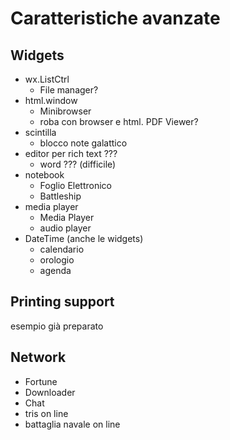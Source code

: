 # Caratteristiche avanzate

<!-- ################################################################################ -->
## Widgets

- wx.ListCtrl
    - File manager?
- html.window
    - Minibrowser
    - roba con browser e html. PDF Viewer?
- scintilla
    - blocco note galattico
- editor per rich text ???
    - word ??? (difficile)
- notebook
    - Foglio Elettronico
    - Battleship
- media player
    - Media Player
    - audio player
- DateTime (anche le widgets)
    - calendario
    - orologio
    - agenda


<!-- ################################################################################ -->
## Printing support

esempio già preparato


<!-- ################################################################################ -->
## Network

- Fortune
- Downloader
- Chat
- tris on line
- battaglia navale on line
